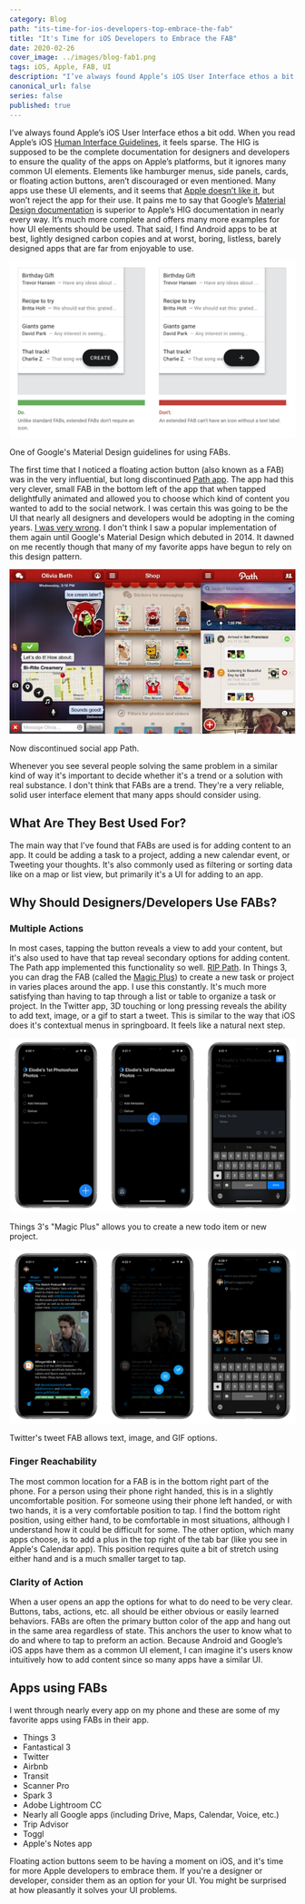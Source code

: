 ```yaml
---
category: Blog
path: "its-time-for-ios-developers-top-embrace-the-fab"
title: "It's Time for iOS Developers to Embrace the FAB"
date: 2020-02-26
cover_image: ../images/blog-fab1.png
tags: iOS, Apple, FAB, UI
description: "I’ve always found Apple’s iOS User Interface ethos a bit odd. When you read Apple’s iOS Human Interface Guidelines, it feels sparse. The HIG is supposed to be..."
canonical_url: false
series: false
published: true
---
```


I’ve always found Apple’s iOS User Interface ethos a bit odd. When you read Apple’s iOS [Human Interface Guidelines](https://developer.apple.com/design/human-interface-guidelines/ios/overview/themes/), it feels sparse. The HIG is supposed to be the complete documentation for designers and developers to ensure the quality of the apps on Apple’s platforms, but it ignores many common UI elements. Elements like hamburger menus, side panels, cards, or floating action buttons, aren’t discouraged or even mentioned. Many apps use these UI elements, and it seems that [Apple doesn’t like it](https://twitter.com/themikestern/status/997531721208807424?s=21), but won’t reject the app for their use. It pains me to say that Google’s [Material Design documentation](https://material.io/components/buttons-floating-action-button/#) is superior to Apple’s HIG documentation in nearly every way. It’s much more complete and offers many more examples for how UI elements should be used. That said, I find Android apps to be at best, lightly designed carbon copies and at worst, boring, listless, barely designed apps that are far from enjoyable to use.

![One of Google's Material Design guidelines for using FABs.](../images/blog-fab3.jpg)
<figcaption>One of Google's Material Design guidelines for using FABs.</figcaption>

The first time that I noticed a floating action button (also known as a FAB) was in the very influential, but long discontinued [Path app](https://en.wikipedia.org/wiki/Path_(social_network)). The app had this very clever, small FAB in the bottom left of the app that when tapped delightfully animated and allowed you to choose which kind of content you wanted to add to the social network. I was certain this was going to be the UI that nearly all designers and developers would be adopting in the coming years. [I was very wrong](https://thenextweb.com/dd/2011/12/04/look-out-tab-bar-get-ready-for-paths-sharing-ui-to-be-everywhere/). I don't think I saw a popular implementation of them again until Google's Material Design which debuted in 2014. It dawned on me recently though that many of my favorite apps have begun to rely on this design pattern.

![Now discontinued social app Path.](../images/blog-fab4.jpg)
<figcaption>Now discontinued social app Path.</figcaption>

Whenever you see several people solving the same problem in a similar kind of way it's important to decide whether it's a trend or a solution with real substance. I don't think that FABs are a trend. They're a very reliable, solid user interface element that many apps should consider using.

## What Are They Best Used For?

The main way that I've found that FABs are used is for adding content to an app. It could be adding a task to a project, adding a new calendar event, or Tweeting your thoughts. It's also commonly used as filtering or sorting data like on a map or list view, but primarily it's a UI for adding to an app.

## Why Should Designers/Developers Use FABs?

### Multiple Actions

In most cases, tapping the button reveals a view to add your content, but it's also used to have that tap reveal secondary options for adding content. The Path app implemented this functionality so well. [RIP Path](https://path.com/goodbye). In Things 3, you can drag the FAB (called the [Magic Plus](https://culturedcode.com/things/whats-new/)) to create a new task or project in varies places around the app. I use this constantly. It's much more satisfying than having to tap through a list or table to organize a task or project. In the Twitter app, 3D touching or long pressing reveals the ability to add text, image, or a gif to start a tweet. This is similar to the way that iOS does it's contextual menus in springboard. It feels like a natural next step.

![Things 3's "Magic Plus" allows you to create a new todo item or new project.](../images/blog-fab1.png)
<figcaption>Things 3's "Magic Plus" allows you to create a new todo item or new project.</figcaption>

![Twitter's tweet FAB allows text, image, and GIF options.](../images/blog-fab2.png)
<figcaption>Twitter's tweet FAB allows text, image, and GIF options.</figcaption>

### Finger Reachability

The most common location for a FAB is in the bottom right part of the phone. For a person using their phone right handed, this is in a slightly uncomfortable position. For someone using their phone left handed, or with two hands, it is a very comfortable position to tap. I find the bottom right position, using either hand, to be comfortable in most situations, although I understand how it could be difficult for some. The other option, which many apps choose, is to add a plus in the top right of the tab bar (like you see in Apple's Calendar app). This position requires quite a bit of stretch using either hand and is a much smaller target to tap.

### Clarity of Action

When a user opens an app the options for what to do need to be very clear. Buttons, tabs, actions, etc. all should be either obvious or easily learned behaviors. FABs are often the primary button color of the app and hang out in the same area regardless of state. This anchors the user to know what to do and where to tap to preform an action. Because Android and Google’s iOS apps have them as a common UI element, I can imagine it's users know intuitively how to add content since so many apps have a similar UI.

## Apps using FABs

I went through nearly every app on my phone and these are some of my favorite apps using FABs in their app.

- Things 3
- Fantastical 3
- Twitter
- Airbnb
- Transit
- Scanner Pro
- Spark 3
- Adobe Lightroom CC
- Nearly all Google apps (including Drive, Maps, Calendar, Voice, etc.)
- Trip Advisor
- Toggl
- Apple's Notes app

Floating action buttons seem to be having a moment on iOS, and it's time for more Apple developers to embrace them. If you're a designer or developer, consider them as an option for your UI. You might be surprised at how pleasantly it solves your UI problems.
